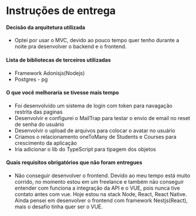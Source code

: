 # Instruções de entrega

#### Decisão da arquitetura utilizada
 - Optei por usar o MVC, devido ao pouco tempo quer tenho durante a noite pra desenvolver o backend e o frontend.


#### Lista de bibliotecas de terceiros utilizadas
 - Framework Adonisjs(Nodejs)
 - Postgres - pg


#### O que você melhoraria se tivesse mais tempo
 - Foi desenvolvido um sistema de login com token para navagação restrita das paginas
 - Desenvolvir e configurei o MailTrap para testar o envio de email no reset de senha do usuário
 - Desenvolvir o upload de arquivos para colocar o avatar no usuário
 - Criamos o relacionamento oneToMany de Students e Courses para crescimento da aplicação
 - Iria adicionar o lib do TypeScript para tipagem dos objetos


#### Quais requisitos obrigatórios que não foram entregues
 
 - Não conseguir desenvolver o frontend. Devido ao meu tempo está muito corrido, no momento estou
   em um freelance e também não conseguir entender com funciona a integração da API e o VUE, pois nunca tive contato antes com vue.
   Hoje estou na stack Node, React, React Native. Ainda pensei em desenvolver o frontend com framework Nestjs(React), mais o desafio 
   tinha quer ser o VUE.


